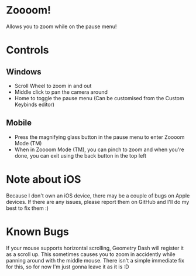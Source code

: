 # Zoooom!

Allows you to zoom while on the pause menu!

# Controls

## Windows

- Scroll Wheel to zoom in and out
- Middle click to pan the camera around
- Home to toggle the pause menu (Can be customised from the Custom Keybinds editor)

## Mobile

- Press the magnifying glass button in the pause menu to enter Zoooom Mode (TM)
- When in Zoooom Mode (TM), you can pinch to zoom and when you're done, you can exit using the back button in the top left

# Note about iOS
Because I don't own an iOS device, there may be a couple of bugs on Apple devices.
If there are any issues, please report them on GitHub and I'll do my best to fix them :)

# Known Bugs

If your mouse supports horizontal scrolling, Geometry Dash will register it as a scroll up.
This sometimes causes you to zoom in accidently while panning around with the middle mouse.
There isn't a simple immediate fix for this, so for now I'm just gonna leave it as it is :D